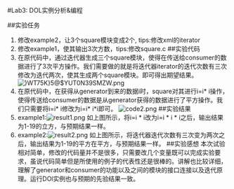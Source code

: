 #Lab3: DOL实例分析&编程

##实验任务
1. 修改example2，让3个square模块变成2个, tips:修改xml的iterator 
2.  修改example1，使其输出3次方数，tips:修改square.c
##实验代码
1. 在原代码中，通过迭代器生成三个square模块，使得在传送给consumer的数据进行了3次平方操作。我们需要做的就是将迭代器iterator的迭代次数有三次修改为迭代两次，使其生成两个square模块。即可得出期望结果。
 ![)WT7`5K}5@`$YUT0N39SMZW.png](https://ooo.0o0.ooo/2016/11/11/582576ee64e5d.png)
2. 在原代码中，在获得从generator到来的数据i时，square对其进行i=i* i操作，使得传送给consumer的数据是从generator获得的数据进行了平方操作。我们只需要将i=i* i修改为i=i* i*i即可。
![code2.png](https://ooo.0o0.ooo/2016/11/11/58257866890a9.png)
##实验结果
1. example1:![result1.png](https://ooo.0o0.ooo/2016/11/11/582578645ee02.png)
如上图所示，将i=i * i改为i=i * i * i之后，输出结果为1-19的立方，与预期结果一样。
2. example2:![result2.png](https://ooo.0o0.ooo/2016/11/11/5825786544f9b.png)
如上图所示，将迭代器迭代次数有三次变为两次之后，输出结果为1-19的平方在平方，与预期结果一样。
##实验感想
本次试验相对简单，修改的代码量并不是很多，只需要改几个变量既可以完成实验要求，虽说代码简单但是所使用的例子的代表性还是很棒的。讲解也比较详细，理解了generator和consumer的功能以及之间的模块的接口连接以及迭代原理。运行DOl实例也与预期的先验结果一致。
